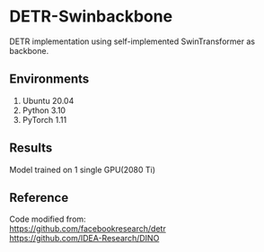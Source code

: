 # DETR-Swinbackbone
DETR implementation using self-implemented SwinTransformer as backbone. 
## Environments
1. Ubuntu 20.04
2. Python 3.10
3. PyTorch 1.11
## Results
Model trained on 1 single GPU(2080 Ti)

## Reference
Code modified from:  
https://github.com/facebookresearch/detr  
https://github.com/IDEA-Research/DINO
